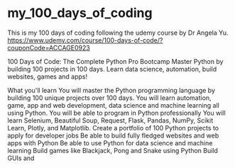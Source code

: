 # my_100_days_of_coding

This is my 100 days of coding following the udemy course by Dr Angela Yu. 
https://www.udemy.com/course/100-days-of-code/?couponCode=ACCAGE0923

100 Days of Code: The Complete Python Pro Bootcamp
Master Python by building 100 projects in 100 days. Learn data science, automation, build websites, games and apps!

What you'll learn
You will master the Python programming language by building 100 unique projects over 100 days.
You will learn automation, game, app and web development, data science and machine learning all using Python.
You will be able to program in Python professionally
You will learn Selenium, Beautiful Soup, Request, Flask, Pandas, NumPy, Scikit Learn, Plotly, and Matplotlib.
Create a portfolio of 100 Python projects to apply for developer jobs
Be able to build fully fledged websites and web apps with Python
Be able to use Python for data science and machine learning
Build games like Blackjack, Pong and Snake using Python
Build GUIs and


